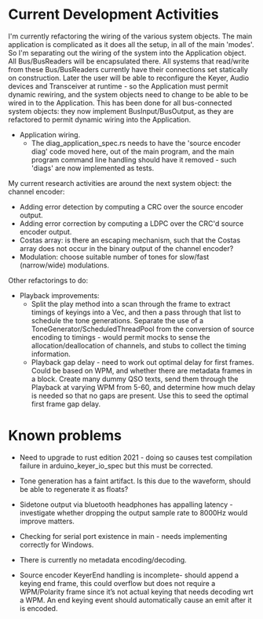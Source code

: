 # Current Development Activities

I'm currently refactoring the wiring of the various system objects. The main application is complicated 
as it does all the setup, in all of the main 'modes'. So I'm separating out the wiring
of the system into the Application object. All Bus/BusReaders will be encapsulated there. All
systems that read/write from these Bus/BusReaders currently have their connections set statically
on construction. Later the user will be able to reconfigure the Keyer, Audio devices and Transceiver
at runtime - so the Application must permit dynamic rewiring, and the system objects need to change
to be able to be wired in to the Application. This has been done for all bus-connected system objects: they
now implement BusInput/BusOutput, as they are refactored to permit dynamic wiring into the Application.

* Application wiring.
  * The diag_application_spec.rs needs to have the 'source encoder diag' code moved here, out of the main
  program, and the main program command line handling should have it removed - such 'diags' are now implemented
  as tests.
  
  
My current research activities are around the next system object: the channel encoder:

* Adding error detection by computing a CRC over the source encoder output.
* Adding error correction by computing a LDPC over the CRC'd source encoder output.
* Costas array: is there an escaping mechanism, such that the Costas array does not occur in the binary output of the
  channel encoder?
* Modulation: choose suitable number of tones for slow/fast (narrow/wide) modulations.

Other refactorings to do:
* Playback improvements:
  * Split the play method into a scan through the frame to extract timings of keyings into a Vec, and then a pass 
   through that list to schedule the tone generations. Separate the use of a ToneGenerator/ScheduledThreadPool from the
   conversion of source encoding to timings - would permit mocks to sense the allocation/deallocation of channels, and
   stubs to collect the timing information.
  * Playback gap delay - need to work out optimal delay for first frames. Could be based on WPM, and whether there are
   metadata frames in a block. Create many dummy QSO texts, send them through the Playback at varying WPM from 5-60, and
   determine how much delay is needed so that no gaps are present. Use this to seed the optimal first frame gap delay.


# Known problems
* Need to upgrade to rust edition 2021 - doing so causes test compilation failure in arduino_keyer_io_spec but this must
  be corrected.

* Tone generation has a faint artifact. Is this due to the waveform, should be able to regenerate it as floats?

* Sidetone output via bluetooth headphones has appalling latency - investigate whether dropping the output sample 
  rate to 8000Hz would improve matters.

* Checking for serial port existence in main - needs implementing correctly for Windows.

* There is currently no metadata encoding/decoding.

* Source encoder KeyerEnd handling is incomplete- should append a keying end frame, this could overflow but does not
require a WPM/Polarity frame since it’s not actual keying that needs decoding wrt a WPM. An end keying event should
automatically cause an emit after it is encoded.
